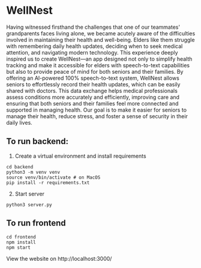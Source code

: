 # WellNest

Having witnessed firsthand the challenges that one of our teammates' grandparents faces living alone, we became acutely aware of the difficulties involved in maintaining their health and well-being. Elders like them struggle with remembering daily health updates, deciding when to seek medical attention, and navigating modern technology. This experience deeply inspired us to create WellNest—an app designed not only to simplify health tracking and make it accessible for elders with speech-to-text capabilities but also to provide peace of mind for both seniors and their families. By offering an AI-powered 100% speech-to-text system, WellNest allows seniors to effortlessly record their health updates, which can be easily shared with doctors. This data exchange helps medical professionals assess conditions more accurately and efficiently, improving care and ensuring that both seniors and their families feel more connected and supported in managing health. Our goal is to make it easier for seniors to manage their health, reduce stress, and foster a sense of security in their daily lives.


## To run backend: 

1. Create a virtual environment and install requirements

```
cd backend
python3 -m venv venv
source venv/bin/activate # on MacOS
pip install -r requirements.txt
```

2. Start server

```
python3 server.py
```

## To run frontend

```
cd frontend
npm install
npm start
```

View the website on http://localhost:3000/ 